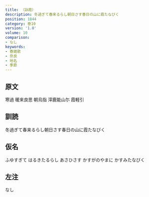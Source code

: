 ```yaml
---
title: （詠霞）
description: 冬過ぎて春来るらし朝日さす春日の山に霞たなびく
position: 1844
category: 巻10
version: '1.0'
volume: 10
comparison:
- なし
keywords:
- 春雑歌
- 奈良
- 地名
- 季節
---
```


## 原文

寒過 暖来良思 朝烏指 滓鹿能山尓 霞軽引

## 訓読

冬過ぎて春来るらし朝日さす春日の山に霞たなびく

## 仮名

ふゆすぎて はるきたるらし あさひさす かすがのやまに かすみたなびく

## 左注

なし
